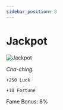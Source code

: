 ```yaml
---
sidebar_position: 8
---
```


# Jackpot

![Jackpot](https://vwiki.valorserver.com/api/item/picture/jackpot)

<i>Cha-ching.</i>

    +250 Luck
    
    +10 Fortune
    
Fame Bonus: 8%
